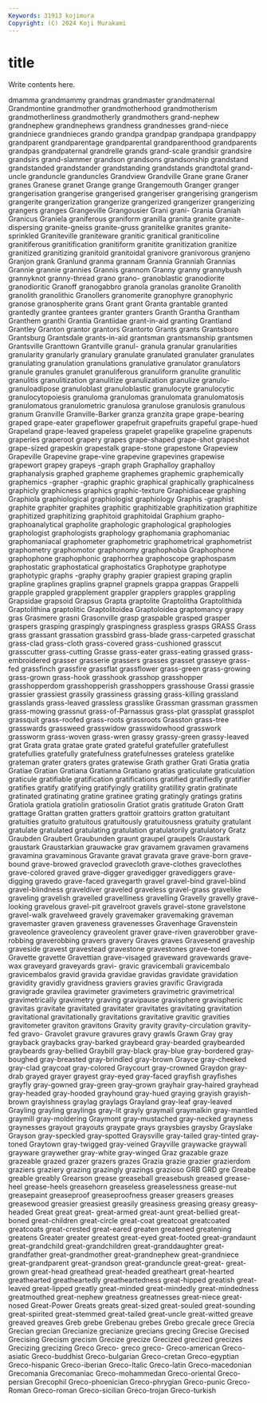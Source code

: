```yaml
---
Keywords: 31913 kojimura
Copyright: (C) 2024 Koji Murakami
---
```


# title

Write contents here.



dmamma grandmammy grandmas grandmaster grandmaternal Grandmontine grandmother
grandmotherhood grandmotherism grandmotherliness grandmotherly grandmothers grand-nephew grandnephew grandnephews grandness grandnesses
grand-niece grandniece grandnieces grando grandpa grandpap grandpapa grandpappy grandparent grandparentage
grandparental grandparenthood grandparents grandpas grandpaternal grandrelle grands grand-scale grandsir grandsire
grandsirs grand-slammer grandson grandsons grandsonship grandstand grandstanded grandstander grandstanding grandstands
grandtotal grand-uncle granduncle granduncles Grandview Grandville Grane grane Graner granes
Granese granet Grange grange Grangemouth Granger granger grangerisation grangerise grangerised
grangeriser grangerising grangerism grangerite grangerization grangerize grangerized grangerizer grangerizing grangers
granges Grangeville Grangousier Grani grani- Grania Graniah Granicus Graniela graniferous
graniform granilla granita granite granite-dispersing granite-gneiss granite-gruss granitelike granites granite-sprinkled
Graniteville graniteware granitic granitical graniticoline granitiferous granitification granitiform granitite granitization
granitize granitized granitizing granitoid granitoidal granivore granivorous granjeno Granjon grank
Granlund granma grannam Grannia Granniah Grannias Grannie grannie grannies Grannis
grannom Granny granny grannybush grannyknot granny-thread grano grano- granoblastic granodiorite
granodioritic Granoff granogabbro granola granolas granolite Granolith granolith granolithic Granollers
granomerite granophyre granophyric granose granospherite grans Grant grant Granta grantable
granted grantedly grantee grantees granter granters Granth Grantha Grantham Granthem
granthi Grantia Grantiidae grant-in-aid granting Grantland Grantley Granton grantor grantors
Grantorto Grants grants Grantsboro Grantsburg Grantsdale grants-in-aid grantsman grantsmanship grantsmen
Grantsville Granttown Grantville granul- granula granular granularities granularity granularly granulary
granulate granulated granulater granulates granulating granulation granulations granulative granulator granulators
granule granules granulet granuliferous granuliform granulite granulitic granulitis granulitization granulitize
granulization granulize granulo- granuloadipose granuloblast granuloblastic granulocyte granulocytic granulocytopoiesis granuloma
granulomas granulomata granulomatosis granulomatous granulometric granulosa granulose granulosis granulous granum
Granville Granville-Barker granza granzita grape grape-bearing graped grape-eater grapeflower grapefruit
grapefruits grapeful grape-hued Grapeland grape-leaved grapeless grapelet grapelike grapeline grapenuts
graperies graperoot grapery grapes grape-shaped grape-shot grapeshot grape-sized grapeskin grapestalk
grape-stone grapestone Grapeview Grapeville Grapevine grape-vine grapevine grapevines grapewise grapewort
grapey grapeys -graph graph Graphalloy graphalloy graphanalysis graphed grapheme graphemes
graphemic graphemically graphemics -grapher -graphic graphic graphical graphically graphicalness graphicly
graphicness graphics graphic-texture Graphidiaceae graphing Graphiola graphiological graphiologist graphiology Graphis
-graphist graphite graphiter graphites graphitic graphitizable graphitization graphitize graphitized graphitizing
graphitoid graphitoidal Graphium grapho- graphoanalytical grapholite graphologic graphological graphologies graphologist
graphologists graphology graphomania graphomaniac graphomaniacal graphometer graphometric graphometrical graphometrist graphometry
graphomotor graphonomy graphophobia Graphophone graphophone graphophonic graphorrhea graphoscope graphospasm graphostatic
graphostatical graphostatics Graphotype graphotype graphotypic graphs -graphy graphy grapier grapiest
graping graplin grapline graplines graplins grapnel grapnels grappa grappas Grappelli
grapple grappled grapplement grappler grapplers grapples grappling Grapsidae grapsoid Grapsus
Grapta graptolite Graptolitha Graptolithida Graptolithina graptolitic Graptolitoidea Graptoloidea graptomancy grapy
gras Grasmere grasni Grasonville grasp graspable grasped grasper graspers grasping
graspingly graspingness graspless grasps GRASS Grass grass grassant grassation grassbird
grass-blade grass-carpeted grasschat grass-clad grass-cloth grass-covered grass-cushioned grasscut grasscutter grass-cutting
Grasse grass-eater grass-eating grassed grass-embroidered grasser grasserie grassers grasses grasset
grasseye grass-fed grassfinch grassfire grassflat grassflower grass-green grass-growing grass-grown grass-hook
grasshook grasshop grasshopper grasshopperdom grasshopperish grasshoppers grasshouse Grassi grassie grassier
grassiest grassily grassiness grassing grass-killing grassland grasslands grass-leaved grassless grasslike
Grassman grassman grassmen grass-mowing grassnut grass-of-Parnassus grass-plat grassplat grassplot grassquit
grass-roofed grass-roots grassroots Grasston grass-tree grasswards grassweed grasswidow grasswidowhood grasswork
grassworm grass-woven grass-wren grassy grassy-green grassy-leaved grat Grata grata gratae
grate grated grateful gratefuller gratefullest gratefullies gratefully gratefulness gratefulnesses grateless
gratelike grateman grater graters grates gratewise Grath grather Grati Gratia
gratia Gratiae Gratian Gratiana Gratianna Gratiano gratias graticulate graticulation graticule
gratifiable gratification gratifications gratified gratifiedly gratifier gratifies gratify gratifying gratifyingly
gratility gratillity gratin gratinate gratinated gratinating gratine gratinee grating gratingly
gratings gratins Gratiola gratiola gratiolin gratiosolin Gratiot gratis gratitude Graton
Gratt grattage Grattan gratten gratters grattoir grattoirs gratton gratuitant gratuities
gratuito gratuitous gratuitously gratuitousness gratuity gratulant gratulate gratulated gratulating gratulation
gratulatorily gratulatory Gratz Graubden Graubert Graubunden graunt graupel graupels Graustark
graustark Graustarkian grauwacke grav gravamem gravamen gravamens gravamina gravaminous Gravante
gravat gravata grave grave-born grave-bound grave-browed graveclod gravecloth grave-clothes graveclothes
grave-colored graved grave-digger gravedigger gravediggers grave-digging gravedo grave-faced gravegarth gravel
gravel-bind gravel-blind gravel-blindness graveldiver graveled graveless gravel-grass gravelike graveling gravelish
gravelled gravelliness gravelling Gravelly gravelly grave-looking gravelous gravel-pit gravelroot gravels
gravel-stone gravelstone gravel-walk gravelweed gravely gravemaker gravemaking graveman gravemaster graven
graveness gravenesses Gravenhage Gravenstein graveolence graveolency graveolent graver grave-riven graverobber
grave-robbing graverobbing gravers gravery Graves graves Gravesend graveship graveside gravest
gravestead gravestone gravestones grave-toned Gravette gravette Gravettian grave-visaged graveward gravewards
grave-wax graveyard graveyards gravi- gravic gravicembali gravicembalo gravicembalos gravid gravida
gravidae gravidas gravidate gravidation gravidity gravidly gravidness graviers gravies gravific
Gravigrada gravigrade gravilea gravimeter gravimeters gravimetric gravimetrical gravimetrically gravimetry graving
gravipause gravisphere gravispheric gravitas gravitate gravitated gravitater gravitates gravitating gravitation
gravitational gravitationally gravitations gravitative gravitic gravities gravitometer graviton gravitons Gravity
gravity gravity-circulation gravity-fed gravo- Gravolet gravure gravures gravy grawls Grawn
Gray gray grayback graybacks gray-barked graybeard gray-bearded graybearded graybeards gray-bellied
Graybill gray-black gray-blue gray-bordered gray-boughed gray-breasted gray-brindled gray-brown Grayce gray-cheeked
gray-clad graycoat gray-colored Graycourt gray-crowned Graydon gray-drab grayed grayer grayest
gray-eyed gray-faced grayfish grayfishes grayfly gray-gowned gray-green gray-grown grayhair gray-haired
grayhead gray-headed gray-hooded grayhound gray-hued graying grayish grayish-brown grayishness graylag
graylags Grayland gray-leaf gray-leaved Grayling grayling graylings gray-lit grayly graymail
graymalkin gray-mantled graymill gray-moldering Graymont gray-mustached gray-necked grayness graynesses grayout
grayouts graypate grays graysbies graysby Grayslake Grayson gray-speckled gray-spotted Graysville
gray-tailed gray-tinted gray-toned Graytown gray-twigged gray-veined Grayville graywacke graywall grayware
graywether gray-white gray-winged Graz grazable graze grazeable grazed grazer grazers
grazes Grazia grazie grazier grazierdom graziers graziery grazing grazingly grazings
grazioso GRB GRD gre Greabe greable greably Grearson grease greaseball
greasebush greased grease-heel grease-heels greasehorn greaseless greaselessness grease-nut greasepaint greaseproof
greaseproofness greaser greasers greases greasewood greasier greasiest greasily greasiness greasing
greasy greasy-headed Great great great- great-armed great-aunt great-bellied great-boned great-children
great-circle great-coat greatcoat greatcoated greatcoats great-crested great-eared greaten greatened greatening
greatens Greater greater greatest great-eyed great-footed great-grandaunt great-grandchild great-grandchildren great-granddaughter
great-grandfather great-grandmother great-grandnephew great-grandniece great-grandparent great-grandson great-granduncle great-great- great-grown great-head
greathead great-headed greatheart great-hearted greathearted greatheartedly greatheartedness great-hipped greatish great-leaved
great-lipped greatly great-minded great-mindedly great-mindedness greatmouthed great-nephew greatness greatnesses great-niece
great-nosed Great-Power Greats greats great-sized great-souled great-sounding great-spirited great-stemmed great-tailed
great-uncle great-witted greave greaved greaves Greb grebe Grebenau grebes Grebo
grecale grece Grecia Grecian grecian Grecianize grecianize grecians grecing Grecise
Grecised Grecising Grecism grecism Grecize grecize Grecized grecized grecizes Grecizing
grecizing Greco Greco- greco greco- Greco-american Greco-asiatic Greco-buddhist Greco-bulgarian Greco-cretan
Greco-egyptian Greco-hispanic Greco-iberian Greco-Italic Greco-latin Greco-macedonian Grecomania Grecomaniac Greco-mohammedan Greco-oriental
Greco-persian Grecophil Greco-phoenician Greco-phrygian Greco-punic Greco-Roman Greco-roman Greco-sicilian Greco-trojan Greco-turkish
